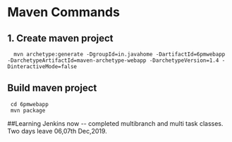 # Maven Commands

## 1. Create maven project

```
  mvn archetype:generate -DgroupId=in.javahome -DartifactId=6pmwebapp -DarchetypeArtifactId=maven-archetype-webapp -DarchetypeVersion=1.4 -DinteractiveMode=false 
```

## Build maven project

```
 cd 6pmwebapp
 mvn package
```

##Learning Jenkins now
-- completed multibranch and multi task classes.
Two days leave 06,07th Dec,2019. 
